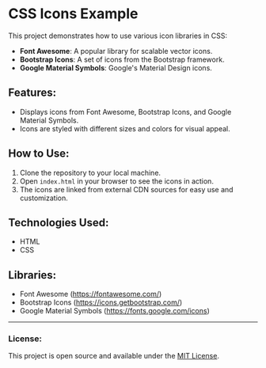 # CSS Icons Example

This project demonstrates how to use various icon libraries in CSS:
- **Font Awesome**: A popular library for scalable vector icons.
- **Bootstrap Icons**: A set of icons from the Bootstrap framework.
- **Google Material Symbols**: Google's Material Design icons.

## Features:
- Displays icons from Font Awesome, Bootstrap Icons, and Google Material Symbols.
- Icons are styled with different sizes and colors for visual appeal.

## How to Use:
1. Clone the repository to your local machine.
2. Open `index.html` in your browser to see the icons in action.
3. The icons are linked from external CDN sources for easy use and customization.

## Technologies Used:
- HTML
- CSS

## Libraries:
- Font Awesome (https://fontawesome.com/)
- Bootstrap Icons (https://icons.getbootstrap.com/)
- Google Material Symbols (https://fonts.google.com/icons)

---

### License:
This project is open source and available under the [MIT License](LICENSE).
 
 
